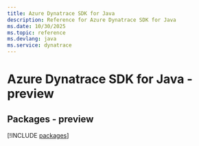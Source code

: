 ```yaml
---
title: Azure Dynatrace SDK for Java
description: Reference for Azure Dynatrace SDK for Java
ms.date: 10/30/2025
ms.topic: reference
ms.devlang: java
ms.service: dynatrace
---
```

# Azure Dynatrace SDK for Java - preview
## Packages - preview
[!INCLUDE [packages](dynatrace-index.md)]